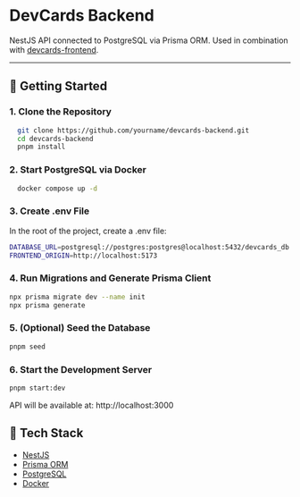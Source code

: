 # DevCards Backend

NestJS API connected to PostgreSQL via Prisma ORM. Used in combination with [devcards-frontend](https://github.com/lebedev-023046/devcards-frontend).

---

## 🚀 Getting Started

### 1. Clone the Repository

```bash
  git clone https://github.com/yourname/devcards-backend.git
  cd devcards-backend
  pnpm install
```

### 2. Start PostgreSQL via Docker

```bash
  docker compose up -d
```

### 3. Create .env File

In the root of the project, create a .env file:

```bash
DATABASE_URL=postgresql://postgres:postgres@localhost:5432/devcards_db
FRONTEND_ORIGIN=http://localhost:5173
```

### 4. Run Migrations and Generate Prisma Client

```bash
npx prisma migrate dev --name init
npx prisma generate
```

### 5. (Optional) Seed the Database

```bash
pnpm seed
```

### 6. Start the Development Server

```bash
pnpm start:dev
```

API will be available at: http://localhost:3000

## 🧰 Tech Stack

- [NestJS](https://nestjs.com/)
- [Prisma ORM](https://www.prisma.io/)
- [PostgreSQL](https://www.postgresql.org/)
- [Docker](https://www.docker.com/)
